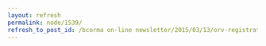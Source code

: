 ```yaml
---
layout: refresh
permalink: node/1539/
refresh_to_post_id: /bcorma on-line newsletter/2015/03/13/orv-registration-errors-costing-riders-real-we-need-your-stories
---
```


